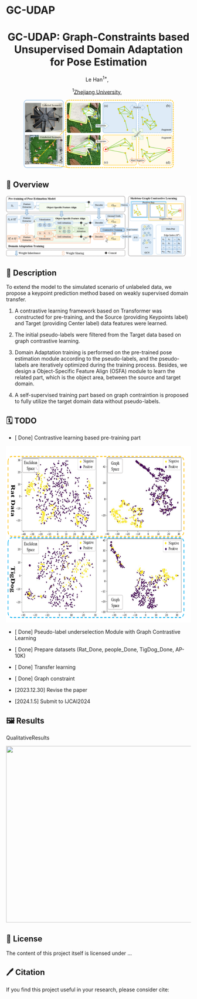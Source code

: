 # GC-UDAP

<div align="center">

<h1> GC-UDAP: Graph-Constraints based Unsupervised Domain Adaptation for Pose Estimation </h1>
Le Han<sup>1*</sup>, &nbsp;
 
 <sup>1</sup>[Zhejiang University](https://www.zju.edu.cn/english/), &nbsp;
 </div>
 <p align="center">
  <img width="409" height="185" src="./figs/intro.png">
</p>
 
 ## 🚀 Overview
<p align="center">
  <img src="./figs/architecture.png">
</p>

## 📖 Description
To extend the model to the simulated scenario of unlabeled data, we propose a keypoint prediction method based on weakly supervised domain transfer.
1. A contrastive learning framework based on Transformer was constructed for pre-training, and the Source (providing Keypoints label) and Target (providing Center label) data features were learned.

2. The initial pseudo-labels were filtered from the Target data based on graph contrastive learning.

3. Domain Adaptation training is performed on the pre-trained pose estimation module according to the pseudo-labels, and the pseudo-labels are iteratively optimized during the training process. Besides, we design a Object-Specific Feature Align (OSFA) module to learn the related part, which is the object area, between the source and target domain.
   
4. A self-supervised training part based on graph contraintion is proposed to fully utilize the target domain data without pseudo-labels. 


## 🗓️ TODO
- [ Done] Contrastive learning based pre-training part 
<p align="center">
  <img width="730" height="480" src="./figs/cluster.png">
</p>

- [ Done] Pseudo-label underselection Module with Graph Contrastive Learning

- [ Done] Prepare datasets (Rat_Done, people_Done, TigDog_Done, AP-10K)

- [ Done] Transfer learning

- [ Done] Graph constraint
  
- [2023.12.30] Revise the paper

- [2024.1.5] Submit to IJCAI2024


## 🖼️ Results
QualitativeResults
<p align="center">
  <img width="1380" height="480" src="./figs/QualitativeResults.jpg">
</p>

## 🎫 License

The content of this project itself is licensed under ...

## 🖊️ Citation


If you find this project useful in your research, please consider cite:


```BibTeX
